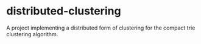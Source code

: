 distributed-clustering
======================

A project implementing a distributed form of clustering for the compact trie clustering algorithm.

